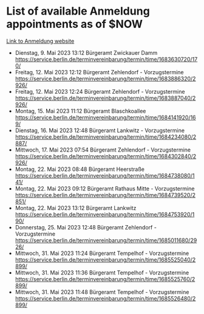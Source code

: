# List of available Anmeldung appointments as of $NOW
[Link to Anmeldung website](https://service.berlin.de/terminvereinbarung/termin/tag.php?termin=1&anliegen[]=120686&dienstleisterlist=122210,122217,327316,122219,327312,122227,327314,122231,327346,122243,327348,122254,122252,329742,122260,329745,122262,329748,122271,327278,122273,327274,122277,327276,330436,122280,327294,122282,327290,122284,327292,122291,327270,122285,327266,122286,327264,122296,327268,150230,329760,122297,327286,122294,327284,122312,329763,122314,329775,122304,327330,122311,327334,122309,327332,317869,122281,327352,122279,329772,122283,122276,327324,122274,327326,122267,329766,122246,327318,122251,327320,122257,327322,122208,327298,122226,327300&herkunft=http%3A%2F%2Fservice.berlin.de%2Fdienstleistung%2F120686%2F)
- Dienstag, 9. Mai 2023 13:12 Bürgeramt Zwickauer Damm https://service.berlin.de/terminvereinbarung/termin/time/1683630720/170/
- Freitag, 12. Mai 2023 12:12 Bürgeramt Zehlendorf - Vorzugstermine https://service.berlin.de/terminvereinbarung/termin/time/1683886320/2926/
- Freitag, 12. Mai 2023 12:24 Bürgeramt Zehlendorf - Vorzugstermine https://service.berlin.de/terminvereinbarung/termin/time/1683887040/2926/
- Montag, 15. Mai 2023 11:12 Bürgeramt Blaschkoallee https://service.berlin.de/terminvereinbarung/termin/time/1684141920/169/
- Dienstag, 16. Mai 2023 12:48 Bürgeramt Lankwitz - Vorzugstermine https://service.berlin.de/terminvereinbarung/termin/time/1684234080/2887/
- Mittwoch, 17. Mai 2023 07:54 Bürgeramt Zehlendorf - Vorzugstermine https://service.berlin.de/terminvereinbarung/termin/time/1684302840/2926/
- Montag, 22. Mai 2023 08:48 Bürgeramt Heerstraße https://service.berlin.de/terminvereinbarung/termin/time/1684738080/141/
- Montag, 22. Mai 2023 09:12 Bürgeramt Rathaus Mitte - Vorzugstermine https://service.berlin.de/terminvereinbarung/termin/time/1684739520/2851/
- Montag, 22. Mai 2023 13:12 Bürgeramt Lankwitz https://service.berlin.de/terminvereinbarung/termin/time/1684753920/190/
- Donnerstag, 25. Mai 2023 12:48 Bürgeramt Zehlendorf - Vorzugstermine https://service.berlin.de/terminvereinbarung/termin/time/1685011680/2926/
- Mittwoch, 31. Mai 2023 11:24 Bürgeramt Tempelhof - Vorzugstermine https://service.berlin.de/terminvereinbarung/termin/time/1685525040/2899/
- Mittwoch, 31. Mai 2023 11:36 Bürgeramt Tempelhof - Vorzugstermine https://service.berlin.de/terminvereinbarung/termin/time/1685525760/2899/
- Mittwoch, 31. Mai 2023 11:48 Bürgeramt Tempelhof - Vorzugstermine https://service.berlin.de/terminvereinbarung/termin/time/1685526480/2899/
